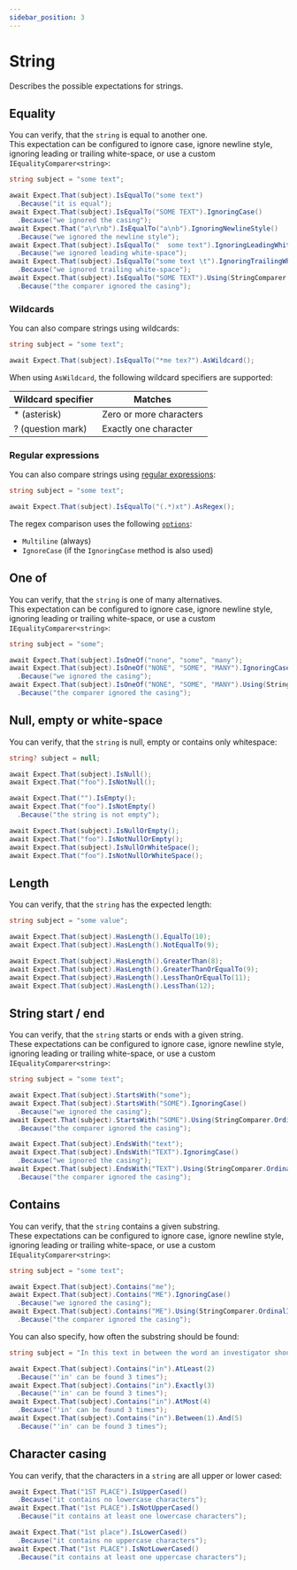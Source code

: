 ```yaml
---
sidebar_position: 3
---
```


# String

Describes the possible expectations for strings.

## Equality

You can verify, that the `string` is equal to another one.  
This expectation can be configured to ignore case, ignore newline style, ignoring leading or trailing white-space, or
use a custom `IEqualityComparer<string>`:

```csharp
string subject = "some text";

await Expect.That(subject).IsEqualTo("some text")
  .Because("it is equal");
await Expect.That(subject).IsEqualTo("SOME TEXT").IgnoringCase()
  .Because("we ignored the casing");
await Expect.That("a\r\nb").IsEqualTo("a\nb").IgnoringNewlineStyle()
  .Because("we ignored the newline style");
await Expect.That(subject).IsEqualTo("  some text").IgnoringLeadingWhiteSpace()
  .Because("we ignored leading white-space");
await Expect.That(subject).IsEqualTo("some text \t").IgnoringTrailingWhiteSpace()
  .Because("we ignored trailing white-space");
await Expect.That(subject).IsEqualTo("SOME TEXT").Using(StringComparer.OrdinalIgnoreCase)
  .Because("the comparer ignored the casing");
```

### Wildcards

You can also compare strings using wildcards:

```csharp
string subject = "some text";

await Expect.That(subject).IsEqualTo("*me tex?").AsWildcard();
```

When using `AsWildcard`, the following wildcard specifiers are supported:

| Wildcard specifier | Matches                 |
|--------------------|-------------------------|
| * (asterisk)       | Zero or more characters |
| ? (question mark)  | Exactly one character   |

### Regular expressions

You can also compare strings
using [regular expressions](https://learn.microsoft.com/en-us/dotnet/standard/base-types/regular-expressions):

```csharp
string subject = "some text";

await Expect.That(subject).IsEqualTo("(.*)xt").AsRegex();
```

The regex comparison uses the following [
`options`](https://learn.microsoft.com/en-us/dotnet/api/system.text.regularexpressions.regexoptions?view=net-8.0#fields):

- `Multiline` (always)
- `IgnoreCase` (if the `IgnoringCase` method is also used)

## One of

You can verify, that the `string` is one of many alternatives.  
This expectation can be configured to ignore case, ignore newline style, ignoring leading or trailing white-space, or
use a custom `IEqualityComparer<string>`:

```csharp
string subject = "some";

await Expect.That(subject).IsOneOf("none", "some", "many");
await Expect.That(subject).IsOneOf("NONE", "SOME", "MANY").IgnoringCase()
  .Because("we ignored the casing");
await Expect.That(subject).IsOneOf("NONE", "SOME", "MANY").Using(StringComparer.OrdinalIgnoreCase)
  .Because("the comparer ignored the casing");
```

## Null, empty or white-space

You can verify, that the `string` is null, empty or contains only whitespace:

```csharp
string? subject = null;

await Expect.That(subject).IsNull();
await Expect.That("foo").IsNotNull();

await Expect.That("").IsEmpty();
await Expect.That("foo").IsNotEmpty()
  .Because("the string is not empty");

await Expect.That(subject).IsNullOrEmpty();
await Expect.That("foo").IsNotNullOrEmpty();
await Expect.That(subject).IsNullOrWhiteSpace();
await Expect.That("foo").IsNotNullOrWhiteSpace();
```

## Length

You can verify, that the `string` has the expected length:

```csharp
string subject = "some value";

await Expect.That(subject).HasLength().EqualTo(10);
await Expect.That(subject).HasLength().NotEqualTo(9);

await Expect.That(subject).HasLength().GreaterThan(8);
await Expect.That(subject).HasLength().GreaterThanOrEqualTo(9);
await Expect.That(subject).HasLength().LessThanOrEqualTo(11);
await Expect.That(subject).HasLength().LessThan(12);
```

## String start / end

You can verify, that the `string` starts or ends with a given string.  
These expectations can be configured to ignore case, ignore newline style, ignoring leading or trailing white-space, or
use a custom `IEqualityComparer<string>`:

```csharp
string subject = "some text";

await Expect.That(subject).StartsWith("some");
await Expect.That(subject).StartsWith("SOME").IgnoringCase()
  .Because("we ignored the casing");
await Expect.That(subject).StartsWith("SOME").Using(StringComparer.OrdinalIgnoreCase)
  .Because("the comparer ignored the casing");

await Expect.That(subject).EndsWith("text");
await Expect.That(subject).EndsWith("TEXT").IgnoringCase()
  .Because("we ignored the casing");
await Expect.That(subject).EndsWith("TEXT").Using(StringComparer.OrdinalIgnoreCase)
  .Because("the comparer ignored the casing");
```

## Contains

You can verify, that the `string` contains a given substring.  
These expectations can be configured to ignore case, ignore newline style, ignoring leading or trailing white-space, or
use a custom `IEqualityComparer<string>`:

```csharp
string subject = "some text";

await Expect.That(subject).Contains("me");
await Expect.That(subject).Contains("ME").IgnoringCase()
  .Because("we ignored the casing");
await Expect.That(subject).Contains("ME").Using(StringComparer.OrdinalIgnoreCase)
  .Because("the comparer ignored the casing");
```

You can also specify, how often the substring should be found:

```csharp
string subject = "In this text in between the word an investigator should find the word 'IN' multiple times.";

await Expect.That(subject).Contains("in").AtLeast(2)
  .Because("'in' can be found 3 times");
await Expect.That(subject).Contains("in").Exactly(3)
  .Because("'in' can be found 3 times");
await Expect.That(subject).Contains("in").AtMost(4)
  .Because("'in' can be found 3 times");
await Expect.That(subject).Contains("in").Between(1).And(5)
  .Because("'in' can be found 3 times");
```

## Character casing

You can verify, that the characters in a `string` are all upper or lower cased:

```csharp
await Expect.That("1ST PLACE").IsUpperCased()
  .Because("it contains no lowercase characters");
await Expect.That("1st PLACE").IsNotUpperCased()
  .Because("it contains at least one lowercase characters");

await Expect.That("1st place").IsLowerCased()
  .Because("it contains no uppercase characters");
await Expect.That("1st PLACE").IsNotLowerCased()
  .Because("it contains at least one uppercase characters");
```
